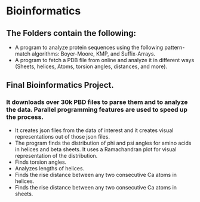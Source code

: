 # Bioinformatics
## The Folders contain the following:
- A program to analyze protein sequences using the following pattern-match algorithms: Boyer-Moore, KMP, and Suffix-Arrays.
- A program to fetch a PDB file from online and analyze it in different ways (Sheets, helices, Atoms, torsion angles, distances, and more).
 
## Final Bioinformatics Project. 
### It downloads over 30k PBD files to parse them and to analyze the data. Parallel programming features are used to speed up the process.
- It creates json files from the data of interest and it creates visual representations out of those json files.
- The program finds the distribution of phi and psi angles for amino acids in helices and beta sheets. It uses a Ramachandran plot for visual representation of the distribution.
- Finds torsion angles.
- Analyzes lengths of helices.
- Finds the rise distance between any two consecutive Ca atoms in helices.
- Finds the rise distance between any two consecutive Ca atoms in sheets.
   
